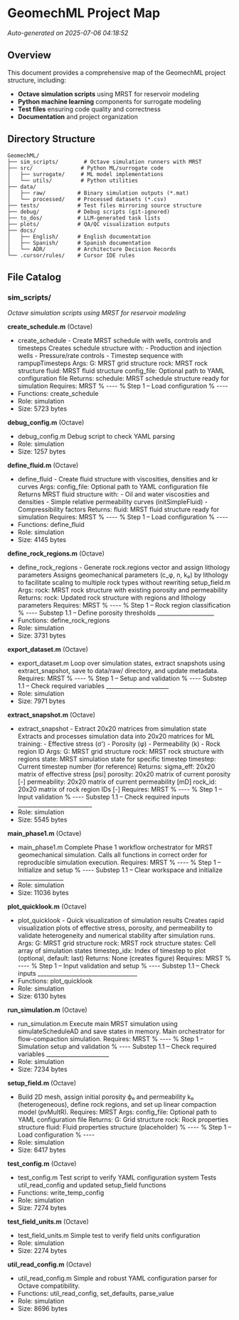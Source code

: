 # GeomechML Project Map

*Auto-generated on 2025-07-06 04:18:52*

## Overview

This document provides a comprehensive map of the GeomechML project structure, including:
- **Octave simulation scripts** using MRST for reservoir modeling
- **Python machine learning** components for surrogate modeling
- **Test files** ensuring code quality and correctness
- **Documentation** and project organization

## Directory Structure

```
GeomechML/
├── sim_scripts/        # Octave simulation runners with MRST
├── src/               # Python ML/surrogate code
│   ├── surrogate/     # ML model implementations
│   └── utils/         # Python utilities
├── data/
│   ├── raw/          # Binary simulation outputs (*.mat)
│   └── processed/    # Processed datasets (*.csv)
├── tests/            # Test files mirroring source structure
├── debug/            # Debug scripts (git-ignored)
├── to_dos/           # LLM-generated task lists
├── plots/            # QA/QC visualization outputs
├── docs/
│   ├── English/      # English documentation
│   ├── Spanish/      # Spanish documentation
│   └── ADR/          # Architecture Decision Records
└── .cursor/rules/    # Cursor IDE rules
```

## File Catalog


### sim_scripts/

*Octave simulation scripts using MRST for reservoir modeling*

**create_schedule.m** (Octave)
- create_schedule - Create MRST schedule with wells, controls and timesteps  Creates schedule structure with: - Production and injection wells - Pressure/rate controls - Timestep sequence with rampupTimesteps  Args: G: MRST grid structure rock: MRST rock structure fluid: MRST fluid structure config_file: Optional path to YAML configuration file  Returns: schedule: MRST schedule structure ready for simulation  Requires: MRST % ---- % Step 1 – Load configuration % ----
- Functions: create_schedule
- Role: simulation
- Size: 5723 bytes

**debug_config.m** (Octave)
- debug_config.m Debug script to check YAML parsing
- Role: simulation
- Size: 1257 bytes

**define_fluid.m** (Octave)
- define_fluid - Create fluid structure with viscosities, densities and kr curves  Args: config_file: Optional path to YAML configuration file  Returns MRST fluid structure with: - Oil and water viscosities and densities - Simple relative permeability curves (initSimpleFluid) - Compressibility factors  Returns: fluid: MRST fluid structure ready for simulation  Requires: MRST % ---- % Step 1 – Load configuration % ----
- Functions: define_fluid
- Role: simulation
- Size: 4145 bytes

**define_rock_regions.m** (Octave)
- define_rock_regions - Generate rock.regions vector and assign lithology parameters  Assigns geomechanical parameters (c_φ, n, k₀) by lithology to facilitate scaling to multiple rock types without rewriting setup_field.m  Args: rock: MRST rock structure with existing porosity and permeability  Returns: rock: Updated rock structure with regions and lithology parameters  Requires: MRST % ---- % Step 1 – Rock region classification % ---- Substep 1.1 – Define porosity thresholds ____________________
- Functions: define_rock_regions
- Role: simulation
- Size: 3731 bytes

**export_dataset.m** (Octave)
- export_dataset.m Loop over simulation states, extract snapshots using extract_snapshot, save to data/raw/ directory, and update metadata. Requires: MRST % ---- % Step 1 – Setup and validation % ---- Substep 1.1 – Check required variables ______________________
- Role: simulation
- Size: 7971 bytes

**extract_snapshot.m** (Octave)
- extract_snapshot - Extract 20x20 matrices from simulation state  Extracts and processes simulation data into 20x20 matrices for ML training: - Effective stress (σ') - Porosity (φ) - Permeability (k) - Rock region ID  Args: G: MRST grid structure rock: MRST rock structure with regions state: MRST simulation state for specific timestep timestep: Current timestep number (for reference)  Returns: sigma_eff: 20x20 matrix of effective stress [psi] porosity: 20x20 matrix of current porosity [-] permeability: 20x20 matrix of current permeability [mD] rock_id: 20x20 matrix of rock region IDs [-]  Requires: MRST % ---- % Step 1 – Input validation % ---- Substep 1.1 – Check required inputs __________________________
- Role: simulation
- Size: 5545 bytes

**main_phase1.m** (Octave)
- main_phase1.m Complete Phase 1 workflow orchestrator for MRST geomechanical simulation. Calls all functions in correct order for reproducible simulation execution. Requires: MRST % ---- % Step 1 – Initialize and setup % ---- Substep 1.1 – Clear workspace and initialize ________________
- Role: simulation
- Size: 11036 bytes

**plot_quicklook.m** (Octave)
- plot_quicklook - Quick visualization of simulation results  Creates rapid visualization plots of effective stress, porosity, and permeability to validate heterogeneity and numerical stability after simulation runs.  Args: G: MRST grid structure rock: MRST rock structure states: Cell array of simulation states timestep_idx: Index of timestep to plot (optional, default: last)  Returns: None (creates figure)  Requires: MRST % ---- % Step 1 – Input validation and setup % ---- Substep 1.1 – Check inputs ___________________________________
- Functions: plot_quicklook
- Role: simulation
- Size: 6130 bytes

**run_simulation.m** (Octave)
- run_simulation.m Execute main MRST simulation using simulateScheduleAD and save states in memory. Main orchestrator for flow-compaction simulation. Requires: MRST % ---- % Step 1 – Simulation setup and validation % ---- Substep 1.1 – Check required variables ______________________
- Role: simulation
- Size: 7234 bytes

**setup_field.m** (Octave)
- Build 2D mesh, assign initial porosity ϕ₀ and permeability k₀ (heterogeneous), define rock regions, and set up linear compaction model (pvMultR). Requires: MRST  Args: config_file: Optional path to YAML configuration file  Returns: G: Grid structure rock: Rock properties structure fluid: Fluid properties structure (placeholder) % ---- % Step 1 – Load configuration % ----
- Role: simulation
- Size: 6417 bytes

**test_config.m** (Octave)
- test_config.m Test script to verify YAML configuration system Tests util_read_config and updated setup_field functions
- Functions: write_temp_config
- Role: simulation
- Size: 7274 bytes

**test_field_units.m** (Octave)
- test_field_units.m Simple test to verify field units configuration
- Role: simulation
- Size: 2274 bytes

**util_read_config.m** (Octave)
- util_read_config.m Simple and robust YAML configuration parser for Octave compatibility.
- Functions: util_read_config, set_defaults, parse_value
- Role: simulation
- Size: 8696 bytes

